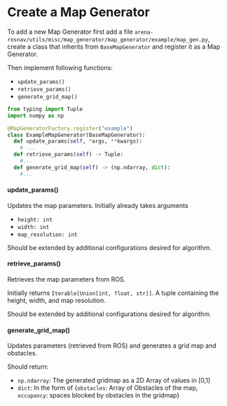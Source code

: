 # Create a Map Generator

To add a new Map Generator first add a file `arena-rosnav/utils/misc/map_generator/map_generator/example/map_gen.py`, create a class that inherits from `BaseMapGenerator` and register it as a Map Generator.


Then implement following functions:

- `update_params()`
- `retrieve_params()`
- `generate_grid_map()`


``` python
from typing import Tuple
import numpy as np

@MapGeneratorFactory.register("example")
class ExampleMapGenerator(BaseMapGenerator):
  def update_params(self, *args, **kwargs):
    # ...
  def retrieve_params(self) -> Tuple:
    #...
  def generate_grid_map(self) -> (np.ndarray, dict):
    #...

```

#### update_params()
Updates the map parameters. Initially already takes arguments

- `height: int`
- `width: int`
- `map_resolution: int`

Should be extended by additional configurations desired for algorithm.

#### retrieve_params()
Retrieves the map parameters from ROS. 

Initially returns `Iterable[Union[int, float, str]]`. A tuple containing the height, width, and map resolution.

Should be extended by additional configurations desired for algorithm.

#### generate_grid_map()
Updates parameters (retrieved from ROS) and generates a grid map and obstacles.

Should return:
- `np.ndarray`: The generated gridmap as a 2D Array of values in [0,1]
- `dict`: In the form of {`obstacles`: Array of Obstacles of the map, `occupancy`: spaces blocked by obstacles in the gridmap}
